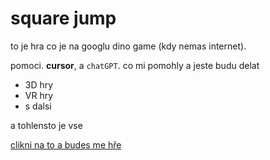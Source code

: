 square jump
===========



to je hra co je na googlu dino game (kdy nemas internet).

pomoci. **cursor**, a `chatGPT`. co mi pomohly a jeste budu delat

  * 3D hry
  * VR hry
  * s dalsi

a tohlensto je vse 

[clikni na to a budes me hře](https://html-preview.github.io/?url=https://github.com/schovanek0104-hash/game/blob/main/index.html)


